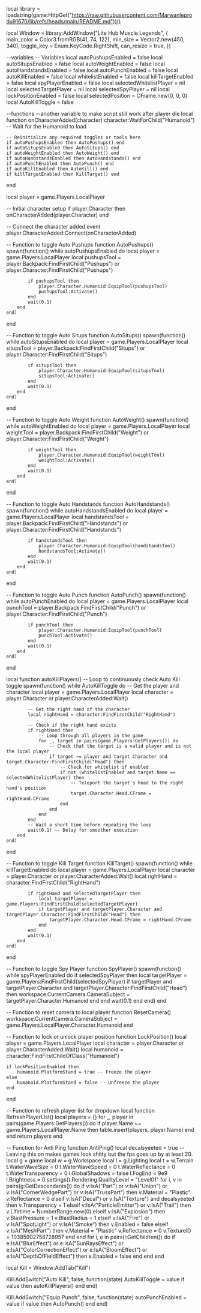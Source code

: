 local library = loadstring(game:HttpGet("https://raw.githubusercontent.com/Marwanleprodu91670/lib/refs/heads/main/README.md"))()

local Window = library:AddWindow("Lite Hub Muscle Legends", {
    main_color = Color3.fromRGB(41, 74, 122),
    min_size = Vector2.new(450, 340),
    toggle_key = Enum.KeyCode.RightShift,
    can_resize = true,
})

--variables
-- Variables
local autoPushupsEnabled = false
local autoSitupsEnabled = false
local autoWeightEnabled = false
local autoHandstandsEnabled = false
local autoPunchEnabled = false
local autoKillEnabled = false
local whitelistEnabled = false
local killTargetEnabled = false
local spyPlayerEnabled = false
local selectedWhitelistPlayer = nil
local selectedTargetPlayer = nil
local selectedSpyPlayer = nil
local lockPositionEnabled = false
local selectedPosition = CFrame.new(0, 0, 0)
local AutoKillToggle = false



--functions
--another variable to make script still work after player die
local function onCharacterAdded(character)
    character:WaitForChild("Humanoid") -- Wait for the Humanoid to load

    -- Reinitialize any required toggles or tools here
    if autoPushupsEnabled then AutoPushups() end
    if autoSitupsEnabled then AutoSitups() end
    if autoWeightEnabled then AutoWeight() end
    if autoHandstandsEnabled then AutoHandstands() end
    if autoPunchEnabled then AutoPunch() end
    if autoKillEnabled then AutoKill() end
    if killTargetEnabled then KillTarget() end
end

local player = game.Players.LocalPlayer

-- Initial character setup
if player.Character then
    onCharacterAdded(player.Character)
end

-- Connect the character added event
player.CharacterAdded:Connect(onCharacterAdded)


-- Function to toggle Auto Pushups
function AutoPushups()
    spawn(function()
        while autoPushupsEnabled do
            local player = game.Players.LocalPlayer
            local pushupsTool = player.Backpack:FindFirstChild("Pushups") or player.Character:FindFirstChild("Pushups")
            
            if pushupsTool then
                player.Character.Humanoid:EquipTool(pushupsTool)
                pushupsTool:Activate()
            end
            wait(0.1)
        end
    end)
end

-- Function to toggle Auto Situps
function AutoSitups()
    spawn(function()
        while autoSitupsEnabled do
            local player = game.Players.LocalPlayer
            local situpsTool = player.Backpack:FindFirstChild("Situps") or player.Character:FindFirstChild("Situps")
            
            if situpsTool then
                player.Character.Humanoid:EquipTool(situpsTool)
                situpsTool:Activate()
            end
            wait(0.1)
        end
    end)
end

-- Function to toggle Auto Weight
function AutoWeight()
    spawn(function()
        while autoWeightEnabled do
            local player = game.Players.LocalPlayer
            local weightTool = player.Backpack:FindFirstChild("Weight") or player.Character:FindFirstChild("Weight")
            
            if weightTool then
                player.Character.Humanoid:EquipTool(weightTool)
                weightTool:Activate()
            end
            wait(0.1)
        end
    end)
end

-- Function to toggle Auto Handstands
function AutoHandstands()
    spawn(function()
        while autoHandstandsEnabled do
            local player = game.Players.LocalPlayer
            local handstandsTool = player.Backpack:FindFirstChild("Handstands") or player.Character:FindFirstChild("Handstands")
            
            if handstandsTool then
                player.Character.Humanoid:EquipTool(handstandsTool)
                handstandsTool:Activate()
            end
            wait(0.1)
        end
    end)
end

-- Function to toggle Auto Punch
function AutoPunch()
    spawn(function()
        while autoPunchEnabled do
            local player = game.Players.LocalPlayer
            local punchTool = player.Backpack:FindFirstChild("Punch") or player.Character:FindFirstChild("Punch")
            
            if punchTool then
                player.Character.Humanoid:EquipTool(punchTool)
                punchTool:Activate()
            end
            wait(0.1)
        end
    end)
end

local function autoKillPlayers()
    -- Loop to continuously check Auto Kill toggle
    spawn(function()
        while AutoKillToggle do
            -- Get the player and character
            local player = game.Players.LocalPlayer
            local character = player.Character or player.CharacterAdded:Wait()
            
            -- Get the right hand of the character
            local rightHand = character:FindFirstChild("RightHand")
            
            -- Check if the right hand exists
            if rightHand then
                -- Loop through all players in the game
                for _, target in pairs(game.Players:GetPlayers()) do
                    -- Check that the target is a valid player and is not the local player
                    if target ~= player and target.Character and target.Character:FindFirstChild("Head") then
                        -- Check for whitelist if enabled
                        if not (whitelistEnabled and target.Name == selectedWhitelistPlayer) then
                            -- Teleport the target's head to the right hand's position
                            target.Character.Head.CFrame = rightHand.CFrame
                        end
                    end
                end
            end
            -- Wait a short time before repeating the loop
            wait(0.1) -- Delay for smoother execution
        end
    end)
end

-- Function to toggle Kill Target
function KillTarget()
    spawn(function()
        while killTargetEnabled do
            local player = game.Players.LocalPlayer
            local character = player.Character or player.CharacterAdded:Wait()
            local rightHand = character:FindFirstChild("RightHand")

            if rightHand and selectedTargetPlayer then
                local targetPlayer = game.Players:FindFirstChild(selectedTargetPlayer)
                if targetPlayer and targetPlayer.Character and targetPlayer.Character:FindFirstChild("Head") then
                    targetPlayer.Character.Head.CFrame = rightHand.CFrame
                end
            end
            wait(0.1)
        end
    end)
end

-- Function to toggle Spy Player
function SpyPlayer()
    spawn(function()
        while spyPlayerEnabled do
            if selectedSpyPlayer then
                local targetPlayer = game.Players:FindFirstChild(selectedSpyPlayer)
                if targetPlayer and targetPlayer.Character and targetPlayer.Character:FindFirstChild("Head") then
                    workspace.CurrentCamera.CameraSubject = targetPlayer.Character.Humanoid
                end
            end
            wait(0.1)
        end
    end)
end

-- Function to reset camera to local player
function ResetCamera()
    workspace.CurrentCamera.CameraSubject = game.Players.LocalPlayer.Character.Humanoid
end

-- Function to lock or unlock player position
function LockPosition()
    local player = game.Players.LocalPlayer
    local character = player.Character or player.CharacterAdded:Wait()
    local humanoid = character:FindFirstChildOfClass("Humanoid")
    
    if lockPositionEnabled then
        humanoid.PlatformStand = true -- Freeze the player
    else
        humanoid.PlatformStand = false -- Unfreeze the player
    end
end

-- Function to refresh player list for dropdown
local function RefreshPlayerList()
    local players = {}
    for _, player in pairs(game.Players:GetPlayers()) do
        if player.Name ~= game.Players.LocalPlayer.Name then
            table.insert(players, player.Name)
        end
    end
    return players
end

-- Function for Anti Ping
function AntiPing()
    local decalsyeeted = true -- Leaving this on makes games look shitty but the fps goes up by at least 20. 
    local g = game
    local w = g.Workspace
    local l = g.Lighting
    local t = w.Terrain
    t.WaterWaveSize = 0
    t.WaterWaveSpeed = 0
    t.WaterReflectance = 0
    t.WaterTransparency = 0
    l.GlobalShadows = false
    l.FogEnd = 9e9
    l.Brightness = 0
    settings().Rendering.QualityLevel = "Level01"
    for i, v in pairs(g:GetDescendants()) do
        if v:IsA("Part") or v:IsA("Union") or v:IsA("CornerWedgePart") or v:IsA("TrussPart") then
            v.Material = "Plastic"
            v.Reflectance = 0
        elseif v:IsA("Decal") or v:IsA("Texture") and decalsyeeted then
            v.Transparency = 1
        elseif v:IsA("ParticleEmitter") or v:IsA("Trail") then
            v.Lifetime = NumberRange.new(0)
        elseif v:IsA("Explosion") then
            v.BlastPressure = 1
            v.BlastRadius = 1
        elseif v:IsA("Fire") or v:IsA("SpotLight") or v:IsA("Smoke") then
            v.Enabled = false
        elseif v:IsA("MeshPart") then
            v.Material = "Plastic"
            v.Reflectance = 0
            v.TextureID = 10385902758728957
        end
    end
    for i, e in pairs(l:GetChildren()) do
        if e:IsA("BlurEffect") or e:IsA("SunRaysEffect") or e:IsA("ColorCorrectionEffect") or e:IsA("BloomEffect") or e:IsA("DepthOfFieldEffect") then
            e.Enabled = false
        end
    end
end


local Kill = Window:AddTab("Kill")

Kill:AddSwitch("Auto Kill", false, function(state)
   AutoKillToggle = value
        if value then
            autoKillPlayers()
        end
end)

Kill:AddSwitch("Equip Punch", false, function(state)
   autoPunchEnabled = value
        if value then
            AutoPunch()
        end
end)
